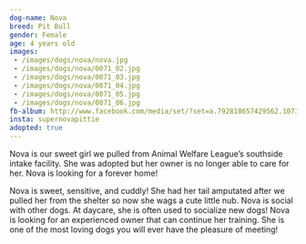 ```yaml
---
dog-name: Nova
breed: Pit Bull
gender: Female
age: 4 years old
images:
 - /images/dogs/nova/nova.jpg
 - /images/dogs/nova/0071_02.jpg
 - /images/dogs/nova/0071_03.jpg
 - /images/dogs/nova/0071_04.jpg
 - /images/dogs/nova/0071_05.jpg
 - /images/dogs/nova/0071_06.jpg
fb-album: http://www.facebook.com/media/set/?set=a.792818657429562.1073741861.263518410359592&type=3
insta: supernovapittie
adopted: true
---
```

Nova is our sweet girl we pulled from Animal Welfare League’s southside intake facility. She was adopted but her owner is no longer able to care for her. Nova is looking for a forever home! 

Nova is sweet, sensitive, and cuddly! She had her tail amputated after we pulled her from the shelter so now she wags a cute little nub. Nova is social with other dogs. At daycare, she is often used to socialize new dogs! Nova is looking for an experienced owner that can continue her training. She is one of the most loving dogs you will ever have the pleasure of meeting! 
